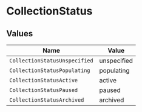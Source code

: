 # CollectionStatus


## Values

| Name                          | Value                         |
| ----------------------------- | ----------------------------- |
| `CollectionStatusUnspecified` | unspecified                   |
| `CollectionStatusPopulating`  | populating                    |
| `CollectionStatusActive`      | active                        |
| `CollectionStatusPaused`      | paused                        |
| `CollectionStatusArchived`    | archived                      |
